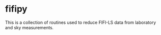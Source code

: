 # fifipy

This is a collection of routines used to reduce FIFI-LS data from laboratory and sky measurements.
